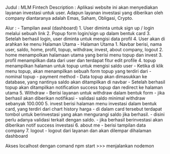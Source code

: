 Judul       :   MLM Fintech
Description :   Aplikasi website ini akan menyediakan layanan investasi untuk user.
                Adapun layanan investasi yang diberikan oleh company diantaranya adalah Emas, Saham, Obligasi, Crypto.

Alur        :   - Tampilan awal (dashboard)
                    1. User diminta untuk sign up / login melalui sebuah link
                    2. Popup form login/sign up dalam bentuk card
                    3. Setelah berhasil login, user diminta untuk mengisi data profil
                    4. User akan di arahkan ke menu Halaman Utama
                - Halaman Utama
                    1. Navbar berisi, nama user, saldo, home, profil, topup, withdraw, invest, about company, logout
                    2. home menampolkan halamaan utama yang berisi menu topup dan invest
                    3. profil menampilkan data dari user dan terdapat fitur edit profile
                    4. topup menampilkan halaman untuk topup untuk mengisi saldo user
                        - Ketika di klik menu topup, akan menampilkan sebuah form topup yang terdiri dari
                            - nominal topup
                            - payment method
                        - Data topup akan dimasukkan ke database, yang nantinya saldo akan ditampilkan di navbar
                        - Setelah berhasil topup akan ditampilkan notification success topup dan redirect ke halaman utama
                    5. Withdraw
                        - Berisi layanan untuk withdraw dalam bentuk form
                        - jika berhasil akan diberikan notifikasi
                        - validasi saldo minimal withdraw sebanyak 100.000
                    5. invest berisi halaman menu investasi dalam bentuk card, yang terdiri dari chart history harga
                        - di dalam card tersebut terdapat tombol untuk berinvestasi yang akan mengurangi saldo jika berhasil.
                        - disini perlu adanya validasi terkait dengan saldo.
                        - jika berhasil berinvestasi akan diberikan notif success investasi
                    6. about me 
                        - berisi tampilan data company
                    7. logout
                        - logout dari layanan dan akan dilempar dihalaman dashboard

Akses localhost dengan comand npm start >>> menjalankan nodemon